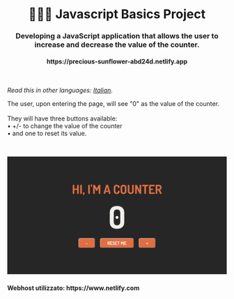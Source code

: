 <h1 align="center">👩🏻‍💻 Javascript Basics Project</h1>
<h3 align="center">Developing a JavaScript application that allows the user to increase and decrease the value of the counter.</h3>
<h4 align="center">https://precious-sunflower-abd24d.netlify.app</h4>
<br>

*Read this in other languages: [Italian](README.md).*

<p>The user, upon entering the page, will see "0" as the value of the counter.<br>
  <br>
  They will have three buttons available:<br>
    • +/- to change the value of the counter<br>
    • and one to reset its value.</p>
  <br>
<p align="center">
  <img src="assets/img/screenshot.png" alt="Size Limit CLI" width="738">
</p>

<h4>Webhost utilizzato: https://www.netlify.com</h4>
